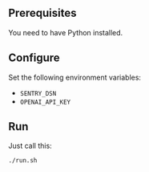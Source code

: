 
## Prerequisites

You need to have Python installed.

## Configure

Set the following environment variables:
- `SENTRY_DSN`
- `OPENAI_API_KEY`

## Run

Just call this:
```bash
./run.sh
```

